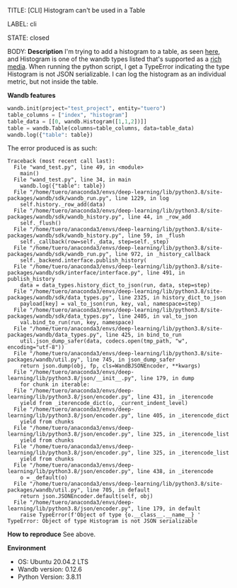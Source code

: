 TITLE:
[CLI] Histogram can't be used in a Table

LABEL:
cli

STATE:
closed

BODY:
**Description**
I'm trying to add a histogram to a table, as seen [here](https://docs.wandb.ai/guides/data-vis), and Histogram is one of the wandb types listed that's supported as a [rich media](https://docs.wandb.ai/ref/python/data-types). When running the python script, I get a TypeError indicating the type Histogram is not JSON serializable. I can log the histogram as an individual metric, but not inside the table.

**Wandb features**
```python
wandb.init(project="test_project", entity="tuero")
table_columns = ["index", "histogram"]
table_data = [[0, wandb.Histogram([1,1,2])]]
table = wandb.Table(columns=table_columns, data=table_data)
wandb.log({"table": table})
```

The error produced is as such:
```
Traceback (most recent call last):
  File "wand_test.py", line 49, in <module>
    main()
  File "wand_test.py", line 34, in main
    wandb.log({"table": table})
  File "/home/tuero/anaconda3/envs/deep-learning/lib/python3.8/site-packages/wandb/sdk/wandb_run.py", line 1229, in log
    self.history._row_add(data)
  File "/home/tuero/anaconda3/envs/deep-learning/lib/python3.8/site-packages/wandb/sdk/wandb_history.py", line 44, in _row_add
    self._flush()
  File "/home/tuero/anaconda3/envs/deep-learning/lib/python3.8/site-packages/wandb/sdk/wandb_history.py", line 59, in _flush
    self._callback(row=self._data, step=self._step)
  File "/home/tuero/anaconda3/envs/deep-learning/lib/python3.8/site-packages/wandb/sdk/wandb_run.py", line 972, in _history_callback
    self._backend.interface.publish_history(
  File "/home/tuero/anaconda3/envs/deep-learning/lib/python3.8/site-packages/wandb/sdk/interface/interface.py", line 491, in publish_history
    data = data_types.history_dict_to_json(run, data, step=step)
  File "/home/tuero/anaconda3/envs/deep-learning/lib/python3.8/site-packages/wandb/sdk/data_types.py", line 2325, in history_dict_to_json
    payload[key] = val_to_json(run, key, val, namespace=step)
  File "/home/tuero/anaconda3/envs/deep-learning/lib/python3.8/site-packages/wandb/sdk/data_types.py", line 2405, in val_to_json
    val.bind_to_run(run, key, namespace)
  File "/home/tuero/anaconda3/envs/deep-learning/lib/python3.8/site-packages/wandb/data_types.py", line 425, in bind_to_run
    util.json_dump_safer(data, codecs.open(tmp_path, "w", encoding="utf-8"))
  File "/home/tuero/anaconda3/envs/deep-learning/lib/python3.8/site-packages/wandb/util.py", line 745, in json_dump_safer
    return json.dump(obj, fp, cls=WandBJSONEncoder, **kwargs)
  File "/home/tuero/anaconda3/envs/deep-learning/lib/python3.8/json/__init__.py", line 179, in dump
    for chunk in iterable:
  File "/home/tuero/anaconda3/envs/deep-learning/lib/python3.8/json/encoder.py", line 431, in _iterencode
    yield from _iterencode_dict(o, _current_indent_level)
  File "/home/tuero/anaconda3/envs/deep-learning/lib/python3.8/json/encoder.py", line 405, in _iterencode_dict
    yield from chunks
  File "/home/tuero/anaconda3/envs/deep-learning/lib/python3.8/json/encoder.py", line 325, in _iterencode_list
    yield from chunks
  File "/home/tuero/anaconda3/envs/deep-learning/lib/python3.8/json/encoder.py", line 325, in _iterencode_list
    yield from chunks
  File "/home/tuero/anaconda3/envs/deep-learning/lib/python3.8/json/encoder.py", line 438, in _iterencode
    o = _default(o)
  File "/home/tuero/anaconda3/envs/deep-learning/lib/python3.8/site-packages/wandb/util.py", line 705, in default
    return json.JSONEncoder.default(self, obj)
  File "/home/tuero/anaconda3/envs/deep-learning/lib/python3.8/json/encoder.py", line 179, in default
    raise TypeError(f'Object of type {o.__class__.__name__} '
TypeError: Object of type Histogram is not JSON serializable

```

**How to reproduce**
See above.

**Environment**
- OS: Ubuntu 20.04.2 LTS
- Wandb version: 0.12.6
- Python Version: 3.8.11


